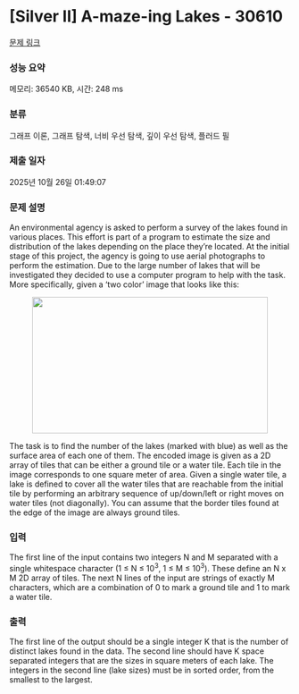 # [Silver II] A-maze-ing Lakes - 30610 

[문제 링크](https://www.acmicpc.net/problem/30610) 

### 성능 요약

메모리: 36540 KB, 시간: 248 ms

### 분류

그래프 이론, 그래프 탐색, 너비 우선 탐색, 깊이 우선 탐색, 플러드 필

### 제출 일자

2025년 10월 26일 01:49:07

### 문제 설명

<p>An environmental agency is asked to perform a survey of the lakes found in various places. This effort is part of a program to estimate the size and distribution of the lakes depending on the place they’re located. At the initial stage of this project, the agency is going to use aerial photographs to perform the estimation. Due to the large number of lakes that will be investigated they decided to use a computer program to help with the task. More specifically, given a ‘two color’ image that looks like this:</p>

<p style="text-align: center;"><img alt="" src="https://upload.acmicpc.net/646a1f3a-12b2-447d-97e9-f52a09341ed0/-/preview/" style="width: 422px; height: 244px;"></p>

<p>The task is to find the number of the lakes (marked with blue) as well as the surface area of each one of them. The encoded image is given as a 2D array of tiles that can be either a ground tile or a water tile. Each tile in the image corresponds to one square meter of area. Given a single water tile, a lake is defined to cover all the water tiles that are reachable from the initial tile by performing an arbitrary sequence of up/down/left or right moves on water tiles (not diagonally). You can assume that the border tiles found at the edge of the image are always ground tiles.</p>

### 입력 

 <p>The first line of the input contains two integers N and M separated with a single whitespace character (1 ≤ N ≤ 10<sup>3</sup>, 1 ≤ M ≤ 10<sup>3</sup>). These define an N x M 2D array of tiles. The next N lines of the input are strings of exactly M characters, which are a combination of 0 to mark a ground tile and 1 to mark a water tile.</p>

### 출력 

 <p>The first line of the output should be a single integer K that is the number of distinct lakes found in the data. The second line should have K space separated integers that are the sizes in square meters of each lake. The integers in the second line (lake sizes) must be in sorted order, from the smallest to the largest.</p>

